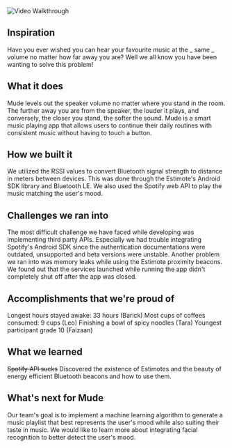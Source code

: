 

<img src='http://i.imgur.com/ZHK9sdl.gif' title='Video Walkthrough' width='' alt='Video Walkthrough'/> 


## Inspiration
Have you ever wished you can hear your favourite music at the _ same _ volume no matter how far away you are?
Well we all know you have been wanting to solve this problem!

## What it does
Mude levels out the speaker volume no matter where you stand in the room. The further away you are from the speaker, the louder it plays, and conversely, the closer you stand, the softer the sound. Mude is a smart music playing app that allows users to continue their daily routines with consistent music without having to touch a button.

## How we built it
We utilized the RSSI values to convert Bluetooth signal strength to distance in meters between devices. This was done through the Estimote's Android SDK library and Bluetooth LE. We also used the Spotify web API to play the music matching the user's mood.

## Challenges we ran into
The most difficult challenge we have faced while developing was implementing third party APIs. Especially we had trouble integrating Spotify's Android SDK since the authentication documentations were outdated, unsupported and beta versions were unstable. Another problem we ran into was memory leaks while using the Estimote proximity beacons. We found out that the services launched while running the app  didn't completely shut off after the app was closed. 

## Accomplishments that we're proud of
Longest hours stayed awake: 33 hours (Barick)
Most cups of coffees consumed: 9 cups (Leo)
Finishing a bowl of spicy noodles (Tara)
Youngest participant grade 10 (Faizaan)

## What we learned
~~Spotify API sucks~~
Discovered the existence of Estimotes and the beauty of energy efficient Bluetooth beacons and how to use them.

## What's next for Mude
Our team's goal is to implement a machine learning algorithm to generate a music playlist that best represents the user's mood while also suiting their taste in music. We would like to learn more about integrating facial recognition to better detect the user's mood.
